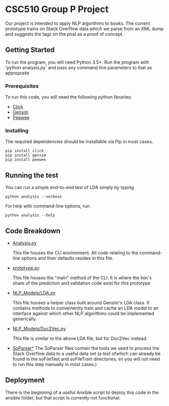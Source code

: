 # CSC510 Group P Project

Our project is intended to apply NLP algorithms to books.  The current
prototype trains on Stack Overflow data which we parse from an XML
dump and suggests the tags on the post as a proof of concept.

## Getting Started

To run the program, you will need Python 3.5+.  Run the program with
'python analysis.py' and pass any command line parameters to that as appropraite
### Prerequisites

To run this code, you will need the following python libraries:
* [Click ](http://click.pocoo.org/5/)
* [Gensim](https://radimrehurek.com/gensim/)
* [Peewee](http://docs.peewee-orm.com/en/latest/)

### Installing

The required dependencies should be installable via Pip in most
cases.  
```
pip install click
pip install gensim
pip install peewee
```

## Running the test

You can run a simple end-to-end test of LDA simply by typing 
```
python analysis --verbose
```

For help with command-line options, run 
```
python analysis --help
```

## Code Breakdown
*
  [Analysis.py](https://github.com/NCSU-CSC510-Group-E/CS510-Project1/blob/master/NLP/analysis.py)
  
  This file houses the CLI environment.  All code relating to the
  command-line options and their defaults resides in this file.
*
  [prototype.py](https://github.com/NCSU-CSC510-Group-E/CS510-Project1/blob/master/NLP/prototype.py)
  
  This file houses the "main" method of the CLI.  It is where the
  lion's share of the prediction and validation code exist for this prototype
*
  [NLP_Models/LDA.py](https://github.com/NCSU-CSC510-Group-E/CS510-Project1/blob/master/NLP/NLP_models/LDA.py)
  
  This file houses a helper class built around Gensim's LDA class.
  It contains methods to conveinently train and cache an LDA model
  to an interface against which other NLP algorithms could be
  implemented generically.  
*
  [NLP_Models/Doc2Vec.py](https://github.com/NCSU-CSC510-Group-E/CS510-Project1/blob/master/NLP/NLP_models/D2VModel.py)
  
  This file is similar to the above LDA file, but for Doc2Vec instead.
* [SoParser*](https://github.com/NCSU-CSC510-Group-E/CS510-Project1/blob/master/NLP/SoParser.py) 
  The SoParser files contain the tools we used to process the Stack
  Overflow data to a useful data set (a test ofwhich can already be
  found in the soFileTest and soFileTrain directories, so you will not
  need to run this step manually in most cases.)
  
  
  

## Deployment

There is the beginning of a useful Ansible script to deploy this code
in the ansible folder, but that script is currently not functional.
